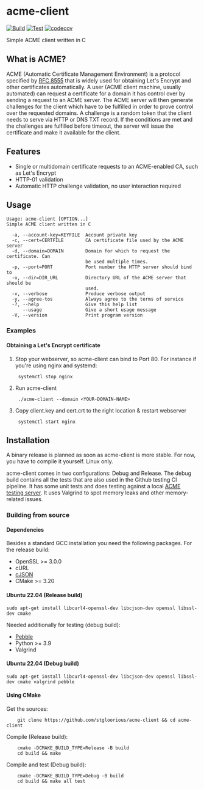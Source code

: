 # acme-client
[![Build](https://github.com/stgloorious/acme-client/actions/workflows/build.yml/badge.svg)](https://github.com/stgloorious/acme-client/actions/workflows/build.yml)
[![Test](https://github.com/stgloorious/acme-client/actions/workflows/test.yml/badge.svg)](https://github.com/stgloorious/acme-client/actions/workflows/test.yml)
[![codecov](https://codecov.io/gh/stgloorious/acme-client/branch/master/graph/badge.svg?token=H96Q1DZIG0)](https://codecov.io/gh/stgloorious/acme-client)

Simple ACME client written in C 

## What is ACME?
ACME (Automatic Certificate Management Environment) is a protocol specified by [RFC 8555](https://www.rfc-editor.org/rfc/rfc8555) that is widely used for obtaining Let's Encrypt and other certificates automatically. A user (ACME client machine, usually automated) can request a certificate for a domain it has control over by sending a request to an ACME server. The ACME server will then generate challenges for the client which have to be fulfilled in order to prove control over the requested domains. A challenge is a random token that the client needs to serve via HTTP or DNS TXT record. If the conditions are met and the challenges are fulfilled before timeout, the server will issue the certificate and make it available for the client.

## Features
- Single or multidomain certificate requests to an ACME-enabled CA, such as Let's Encrypt
- HTTP-01 validation
- Automatic HTTP challenge validation, no user interaction required

## Usage 
    Usage: acme-client [OPTION...]
    Simple ACME client written in C

      -a, --account-key=KEYFILE  Account private key
      -c, --cert=CERTFILE        CA certificate file used by the ACME server
      -d, --domain=DOMAIN        Domain for which to request the certificate. Can
                                 be used multiple times.
      -p, --port=PORT            Port number the HTTP server should bind to
      -u, --dir=DIR_URL          Directory URL of the ACME server that should be
                                 used.
      -v, --verbose              Produce verbose output
      -y, --agree-tos            Always agree to the terms of service
      -?, --help                 Give this help list
          --usage                Give a short usage message
      -V, --version              Print program version


### Examples
#### Obtaining a Let's Encrypt certificate
1. Stop your webserver, so acme-client can bind to Port 80. For instance if you're using nginx and systemd:

        systemctl stop nginx
2. Run acme-client

        ./acme-client --domain <YOUR-DOMAIN-NAME>
3. Copy client.key and cert.crt to the right location & restart webserver 

        systemctl start nginx

## Installation
A binary release is planned as soon as acme-client is more stable. For now, you have to compile it yourself. Linux only.

acme-client comes in two configurations: Debug and Release. The debug build contains all the tests that are also used in the Github testing CI pipeline. It has some unit tests and does testing against a local [ACME testing server](https://github.com/letsencrypt/pebble). It uses Valgrind to spot memory leaks and other memory-related issues.

### Building from source
#### Dependencies
Besides a standard GCC installation you need the following packages.
For the release build:
- OpenSSL >= 3.0.0
- cURL
- [cJSON](https://github.com/DaveGamble/cJSON)
- CMake >= 3.20

#### Ubuntu 22.04 (Release build)
    sudo apt-get install libcurl4-openssl-dev libcjson-dev openssl libssl-dev cmake

Needed additionally for testing (debug build):
- [Pebble](https://github.com/letsencrypt/pebble)
- Python >= 3.9
- Valgrind
    
#### Ubuntu 22.04 (Debug build)
    sudo apt-get install libcurl4-openssl-dev libcjson-dev openssl libssl-dev cmake valgrind pebble
        
#### Using CMake
Get the sources: 

        git clone https://github.com/stgloorious/acme-client && cd acme-client
    
Compile (Release build):

        cmake -DCMAKE_BUILD_TYPE=Release -B build
        cd build && make
     
Compile and test (Debug build):

        cmake -DCMAKE_BUILD_TYPE=Debug -B build
        cd build && make all test
        
        

